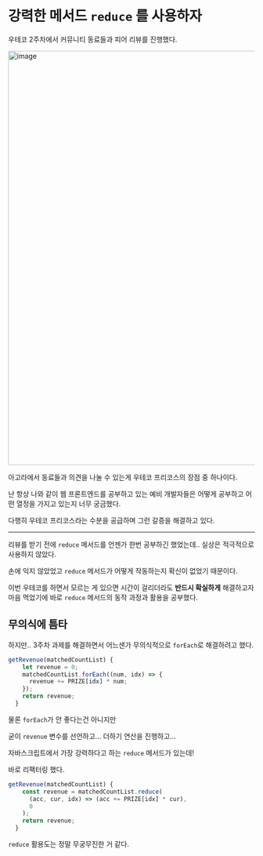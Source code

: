 # 강력한 메서드 `reduce` 를 사용하자

우테코 2주차에서 커뮤니티 동료들과 피어 리뷰를 진행했다.

<img width="845" alt="image" src="https://user-images.githubusercontent.com/62415600/201473366-bbe0a17e-c3a5-4243-ba63-0309a8a478a9.png">

아고라에서 동료들과 의견을 나눌 수 있는게 우테코 프리코스의 장점 중 하나이다.

난 항상 나와 같이 웹 프론트엔드를 공부하고 있는 예비 개발자들은 어떻게 공부하고 어떤 열정을 가지고 있는지 너무 궁금했다.

다행히 우테코 프리코스라는 수분을 공급하며 그런 갈증을 해결하고 있다.

---

리뷰를 받기 전에 `reduce` 메서드를 언젠가 한번 공부하긴 했었는데.. 실상은 적극적으로 사용하지 않았다.

손에 익지 않았었고 `reduce` 메서드가 어떻게 작동하는지 확신이 없었기 때문이다.

이번 우테코를 하면서 모르는 게 있으면 시간이 걸리더라도 **반드시 확실하게** 해결하고자 마음 먹었기에 바로 `reduce` 메서드의 동작 과정과 활용을 공부했다.

## 무의식에 틈타

하지만.. 3주차 과제를 해결하면서 어느샌가 무의식적으로 `forEach`로 해결하려고 했다.

```javascript
getRevenue(matchedCountList) {
    let revenue = 0;
    matchedCountList.forEach((num, idx) => {
      revenue += PRIZE[idx] * num;
    });
    return revenue;
  }
```

물론 `forEach`가 안 좋다는건 아니지만

굳이 `revenue` 변수를 선언하고... 더하기 연산을 진행하고...

자바스크립트에서 가장 강력하다고 하는 `reduce` 메서드가 있는데!

바로 리팩터링 했다.

```javascript
getRevenue(matchedCountList) {
    const revenue = matchedCountList.reduce(
      (acc, cur, idx) => (acc += PRIZE[idx] * cur),
      0
    );
    return revenue;
  }
```

`reduce` 활용도는 정말 무궁무진한 거 같다.
